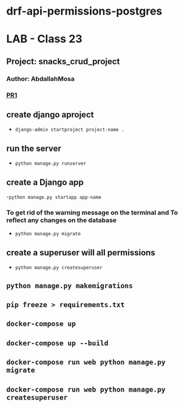 # drf-api-permissions-postgres

# LAB - Class 23
## Project: snacks_crud_project
### Author: AbdallahMosa

### [PR1](https://github.com/AbdallahMosa/drf-api/pull/1)

##  create django aproject
- ```django-admin startproject project-name . ```
## run the server
- ```python manage.py runserver```
## create a Django app
-```python manage.py startapp app-name```
### To get rid of the warning message on the terminal and To reflect any changes on the database
- `python manage.py migrate`
## create a superuser will all permissions
- `python manage.py createsuperuser`


## `python manage.py makemigrations`
## ` pip freeze > requirements.txt ` 
## ` docker-compose up ` 
## `docker-compose up --build`
## `docker-compose run web python manage.py migrate`
## `docker-compose run web python manage.py createsuperuser`